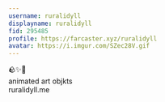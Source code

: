 ```yaml
---
username: ruralidyll
displayname: ruralidyll
fid: 295485
profile: https://farcaster.xyz/ruralidyll
avatar: https://i.imgur.com/SZec28V.gif
---
```

🪨✨💚  
animated art objkts  
ruralidyll.me  
